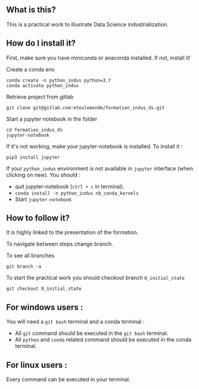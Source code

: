 What is this?
-------------

This is a practical work to illustrate Data Science industrialization.

How do I install it?
-------------------
First, make sure you have miniconda or anaconda installed. If not, install it!

Create a conda env
```
conda create -n python_indus python=3.7
conda activate python_indus
```

Retrieve project from gitlab
```
git clone git@gitlab.com:etoulemonde/formation_indus_ds.git
```

Start a jupyter notebook in the folder
```
cd formation_indus_ds
jupyter-notebook
```

If it's not working, make your jupyter-notebook is installed. To install it :
```
pip3 install jupyter
```

If your `python_indus` environment is not available in `jupyter` interface (when clicking on new). 
You should :
- quit jupyter-notebook (`ctrl + c` in terminal).
- `conda install -n python_indus nb_conda_kernels`
- Start `jupyter-notebook`

How to follow it?
------------------

It is highly linked to the presentation of the formation.

To navigate between steps change branch. 

To see all branches

```
git branch -a
```

To start the practical work you should checkout branch `0_initial_state`

```
git checkout 0_initial_state
```

For windows users :
-------------------

You will need a `git bash` terminal and a conda terminal : 
- All `git` command should be executed in the `git bash` terminal.
- All `python` and `conda` related command should be executed in the conda terminal. 

For linux users :
-----------------

Every command can be executed in your terminal.
